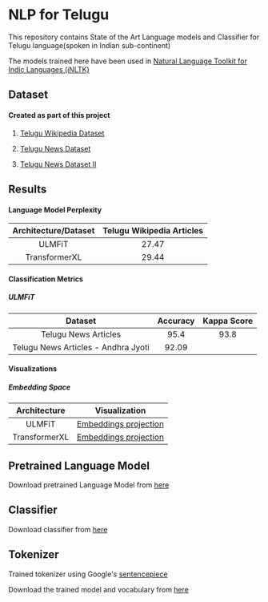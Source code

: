 # NLP for Telugu

This repository contains State of the Art Language models
 and Classifier for Telugu language(spoken in Indian sub-continent)

The models trained here have been used in [Natural Language Toolkit for Indic Languages
 (iNLTK)](https://github.com/goru001/inltk)

## Dataset

#### Created as part of this project
1. [Telugu Wikipedia Dataset](https://www.kaggle.com/shubhamjain27/telugu-wikipedia-articles)

2. [Telugu News Dataset](https://www.kaggle.com/shubhamjain27/telugu-news-articles)

3. [Telugu News Dataset II](https://www.kaggle.com/shubhamjain27/telugu-newspaperdata)


## Results

#### Language Model Perplexity

| Architecture/Dataset | Telugu Wikipedia Articles |
|:--------:|:----:|
|   ULMFiT  |  27.47  |
|  TransformerXL |  29.44  |

#### Classification Metrics

##### ULMFiT

| Dataset | Accuracy | Kappa Score |
|:--------:|:----:|:----:|
| Telugu News Articles |  95.4  |  93.8  |
| Telugu News Articles - Andhra Jyoti|  92.09  |  


#### Visualizations
 
##### Embedding Space

| Architecture | Visualization |
|:--------:|:----:|
| ULMFiT | [Embeddings projection](https://projector.tensorflow.org/?config=https://raw.githubusercontent.com/Shubhamjain27/nlp-for-telugu/master/language-model/embedding_projector_config.json) |
| TransformerXL | [Embeddings projection](https://projector.tensorflow.org/?config=https://raw.githubusercontent.com/Shubhamjain27/nlp-for-telugu/master/language-model/embedding_projector_transformer_config.json)  |



## Pretrained Language Model

Download pretrained Language Model from [here](https://drive.google.com/file/d/14y13-QqgZ9fkxDi5IyLVMswWaT4JgYpJ/view?usp=sharing)


## Classifier

Download classifier from [here](https://drive.google.com/file/d/1-5YYYFdbGKVK4CvGYqYxbq2JubmkiDfH/view?usp=sharing)


## Tokenizer

Trained tokenizer using Google's [sentencepiece](https://github.com/google/sentencepiece)

Download the trained model and vocabulary from [here](https://drive.google.com/open?id=19ew2B2IPy_t7hRFnNDFvIvysAUtv2SNt)
